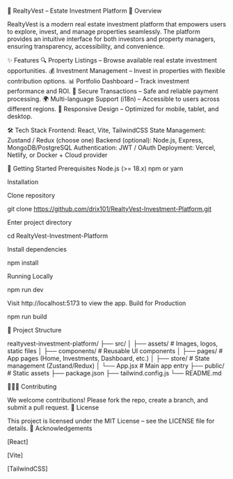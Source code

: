 🏡 RealtyVest – Estate Investment Platform 🌟 Overview



RealtyVest is a modern real estate investment platform that empowers users to explore, invest, and manage properties seamlessly. The platform provides an intuitive interface for both investors and property managers, ensuring transparency, accessibility, and convenience.



✨ Features 🔍 Property Listings – Browse available real estate investment opportunities. 💰 Investment Management – Invest in properties with flexible contribution options. 📊 Portfolio Dashboard – Track investment performance and ROI. 🏦 Secure Transactions – Safe and reliable payment processing. 🌍 Multi-language Support (i18n) – Accessible to users across different regions. 📱 Responsive Design – Optimized for mobile, tablet, and desktop.



🛠️ Tech Stack Frontend: React, Vite, TailwindCSS State Management: Zustand / Redux (choose one) Backend (optional): Node.js, Express, MongoDB/PostgreSQL Authentication: JWT / OAuth Deployment: Vercel, Netlify, or Docker + Cloud provider



🚀 Getting Started Prerequisites Node.js (>= 18.x) npm or yarn



Installation

Clone repository



git clone https://github.com/drix101/RealtyVest-Investment-Platform.git

Enter project directory



cd RealtyVest-Investment-Platform

Install dependencies



npm install



Running Locally



npm run dev



Visit http://localhost:5173 to view the app. Build for Production



npm run build



📂 Project Structure



realtyvest-investment-platform/ ├── src/ │ ├── assets/ # Images, logos, static files │ ├── components/ # Reusable UI components │ ├── pages/ # App pages (Home, Investments, Dashboard, etc.) │ ├── store/ # State management (Zustand/Redux) │ └── App.jsx # Main app entry ├── public/ # Static assets ├── package.json ├── tailwind.config.js └── README.md



🧑‍🤝‍🧑 Contributing



We welcome contributions! Please fork the repo, create a branch, and submit a pull request. 📜 License



This project is licensed under the MIT License – see the LICENSE file for details. 🌟 Acknowledgements



\[React]

\[Vite]

\[TailwindCSS]

